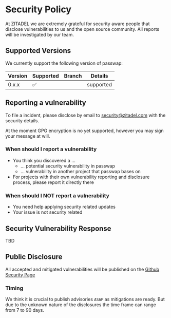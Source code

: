 # Security Policy

At ZITADEL we are extremely grateful for security aware people that disclose vulnerabilities to us and the open source community. All reports will be investigated by our team.

## Supported Versions

We currently support the following version of passwap:

| Version  | Supported          | Branch      | Details   |
| -------- | ------------------ | ----------- | --------- |
| 0.x.x    | :white_check_mark: |             | supported |

## Reporting a vulnerability

To file a incident, please disclose by email to security@zitadel.com with the security details.

At the moment GPG encryption is no yet supported, however you may sign your message at will.

### When should I report a vulnerability

* You think you discovered a ...
  * ... potential security vulnerability in passwap
  * ... vulnerability in another project that passwap bases on
* For projects with their own vulnerability reporting and disclosure process, please report it directly there

### When should I NOT report a vulnerability

* You need help applying security related updates
* Your issue is not security related

## Security Vulnerability Response

TBD

## Public Disclosure

All accepted and mitigated vulnerabilities will be published on the [Github Security Page](https://github.com/zitadel/passwap/security/advisories)

### Timing

We think it is crucial to publish advisories `ASAP` as mitigations are ready. But due to the unknown nature of the disclosures the time frame can range from 7 to 90 days.

